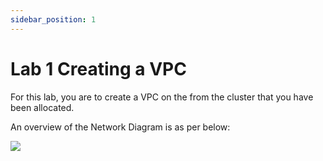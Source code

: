 ```yaml
---
sidebar_position: 1
---
```


# Lab 1 Creating a VPC 

For this lab, you are to create a VPC on the from the cluster that you have been allocated. 

An overview of the Network Diagram is as per below:

![](images/Lab1/vpc_overview.png)